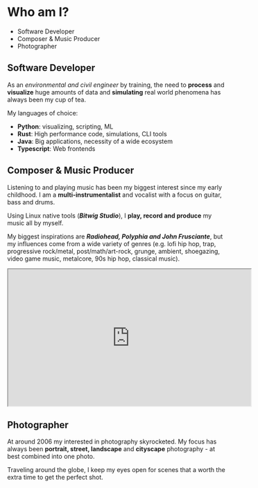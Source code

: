 # Who am I?

* Software Developer
* Composer & Music Producer
* Photographer


## Software Developer

As an *environmental and civil engineer* by training, 
the need to **process** and **visualize** huge amounts of data 
and **simulating** real world phenomena has always been my cup of tea.

My languages of choice:
* **Python**: visualizing, scripting, ML
* **Rust**: High performance code, simulations, CLI tools
* **Java**: Big applications, necessity of a wide ecosystem
* **Typescript**: Web frontends


## Composer & Music Producer

Listening to and playing music has been my biggest interest since my early childhood. 
I am a **multi-instrumentalist** and vocalist with a focus on guitar, bass and drums.

Using Linux native tools (***Bitwig Studio***), I **play, record and produce** my music all by myself. 

My biggest inspirations are ***Radiohead, Polyphia and John Frusciante***, 
but my influences come from a wide variety of genres (e.g. lofi hip hop, trap, progressive rock/metal, post/math/art-rock, grunge, ambient, shoegazing, video game music, metalcore, 90s hip hop, classical music).

 <iframe width="560" height="315" src="https://www.youtube.com/embed/2pp2SPDk1is" title="YouTube video player" frame border="0" allow="accelerometer; autoplay; clipboard-write; encrypted-media; gyroscope; picture-in-picture" allowfullscreen></iframe>


## Photographer

At around 2006 my interested in photography skyrocketed. 
My focus has always been **portrait, street, landscape** and **cityscape** photography - at best combined into one photo.

Traveling around the globe, I keep my eyes open for scenes that a worth the extra time to get the perfect shot.

